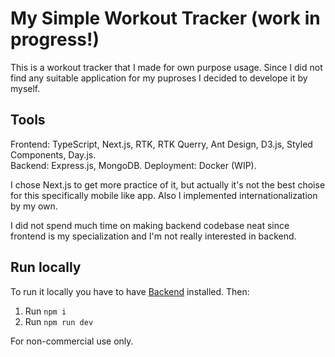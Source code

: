 # My Simple Workout Tracker (work in progress!)
This is a workout tracker that I made for own purpose usage. Since I did not find any suitable application for my puproses I decided to develope it by myself.

## Tools
Frontend: TypeScript, Next.js, RTK, RTK Querry, Ant Design, D3.js, Styled Components, Day.js.
<br>
Backend: Express.js, MongoDB.
Deployment: Docker (WIP).

I chose Next.js to get more practice of it, but actually it's not the best choise for this specifically mobile like app.
Also I implemented internationalization by my own.

I did not spend much time on making backend codebase neat since frontend is my specialization and I'm not really interested in backend.

## Run locally
To run it locally you have to have [Backend](https://github.com/Sv1nnet/mswt-server) installed.
Then:
1. Run `npm i`
2. Run `npm run dev`

For non-commercial use only.

